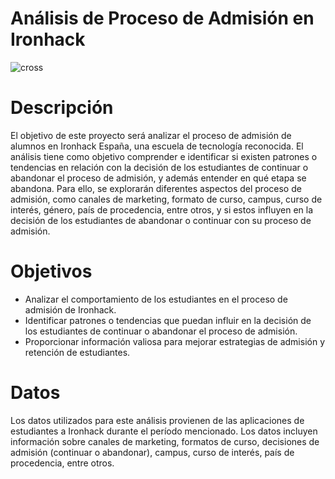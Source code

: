 # Análisis de Proceso de Admisión en Ironhack
![cross](https://readytrainingonline.com/wp-content/uploads/2021/06/06-28-21-Decision-Making-with-Empathy.jpg)  

# Descripción
El objetivo de este proyecto será analizar el proceso de admisión de alumnos en Ironhack España, una escuela de tecnología reconocida. El análisis tiene como objetivo comprender e identificar si existen patrones o tendencias en relación con la decisión de los estudiantes de continuar o abandonar el proceso de admisión, y además entender en qué etapa se abandona. Para ello, se explorarán diferentes aspectos del proceso de admisión, como canales de marketing, formato de curso, campus, curso de interés, género, país de procedencia, entre otros, y si estos influyen en la decisión de los estudiantes de abandonar o continuar con su proceso de admisión.

# Objetivos
- Analizar el comportamiento de los estudiantes en el proceso de admisión de Ironhack.
- Identificar patrones o tendencias que puedan influir en la decisión de los estudiantes de continuar o abandonar el proceso de admisión.
- Proporcionar información valiosa para mejorar estrategias de admisión y retención de estudiantes.

# Datos
Los datos utilizados para este análisis provienen de las aplicaciones de estudiantes a Ironhack durante el período mencionado. Los datos incluyen información sobre canales de marketing, formatos de curso, decisiones de admisión (continuar o abandonar), campus, curso de interés, país de procedencia, entre otros.







